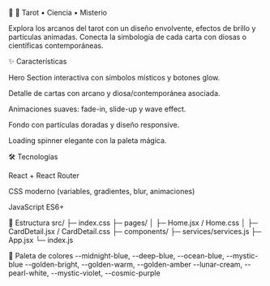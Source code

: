 🔮 🔮 Tarot • Ciencia • Misterio  

Explora los arcanos del tarot con un diseño envolvente, efectos de brillo y partículas animadas. Conecta la simbología de cada carta con diosas o científicas contemporáneas.

✨ Características

Hero Section interactiva con símbolos místicos y botones glow.

Detalle de cartas con arcano y diosa/contemporánea asociada.

Animaciones suaves: fade-in, slide-up y wave effect.

Fondo con partículas doradas y diseño responsive.

Loading spinner elegante con la paleta mágica.

🛠 Tecnologías

React + React Router

CSS moderno (variables, gradientes, blur, animaciones)

JavaScript ES6+

📂 Estructura
src/
├─ index.css
├─ pages/
│  ├─ Home.jsx / Home.css
│  ├─ CardDetail.jsx / CardDetail.css
├─ components/
├─ services/services.js
├─ App.jsx
└─ index.js

🎨 Paleta de colores
--midnight-blue, --deep-blue, --ocean-blue, --mystic-blue
--golden-bright, --golden-warm, --golden-amber
--lunar-cream, --pearl-white, --mystic-violet, --cosmic-purple
